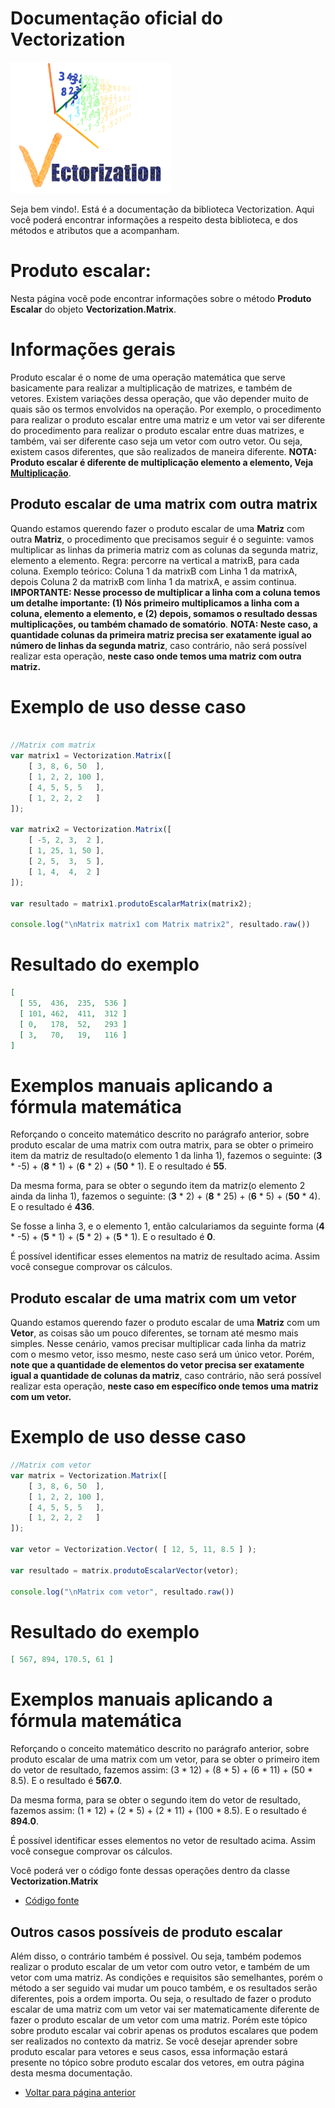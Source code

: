 # Documentação oficial do Vectorization
![Logo do projeto](https://github.com/WilliamJardim/Vectorization/blob/main/imagens/logo256x256.png)

Seja bem vindo!. Está é a documentação da biblioteca Vectorization.
Aqui você poderá encontrar informações a respeito desta biblioteca, e dos métodos e atributos que a acompanham.

# Produto escalar:
Nesta página você pode encontrar informações sobre o método **Produto Escalar** do objeto **Vectorization.Matrix**.

# Informações gerais
Produto escalar é o nome de uma operação matemática que serve basicamente para realizar a multiplicação de matrizes, e também de vetores. Existem variações dessa operação, que vão depender muito de quais são os termos envolvidos na operação. Por exemplo, o procedimento para realizar o produto escalar entre uma matriz e um vetor vai ser diferente do procedimento para realizar o produto escalar entre duas matrizes, e também, vai ser diferente caso seja um vetor com outro vetor. Ou seja, existem casos diferentes, que são realizados de maneira diferente. **NOTA: Produto escalar é diferente de multiplicação elemento a elemento, Veja [Multiplicação](../Multiplicacao/page.md)**.

## Produto escalar de uma matrix com outra matrix
Quando estamos querendo fazer o produto escalar de uma **Matriz** com outra **Matriz**, o procedimento que precisamos seguir é o seguinte: vamos multiplicar as linhas da primeria matriz com as colunas da segunda matriz, elemento a elemento. Regra: percorre na vertical a matrixB, para cada coluna. Exemplo teórico: Coluna 1 da matrixB com Linha 1 da matrixA, depois Coluna 2 da matrixB com linha 1 da matrixA, e assim continua. **IMPORTANTE: Nesse processo de multiplicar a linha com a coluna temos um detalhe importante: (1) Nós primeiro multiplicamos a linha com a coluna, elemento a elemento, e (2) depois, somamos o resultado dessas multiplicações, ou também chamado de somatório**. **NOTA: Neste caso, a quantidade colunas da primeira matriz precisa ser exatamente igual ao número de linhas da segunda matriz**, caso contrário, não será possível realizar esta operação, **neste caso onde temos uma matriz com outra matriz.**

# Exemplo de uso desse caso
```javascript

//Matrix com matrix
var matrix1 = Vectorization.Matrix([
    [ 3, 8, 6, 50  ],
    [ 1, 2, 2, 100 ],
    [ 4, 5, 5, 5   ],
    [ 1, 2, 2, 2   ]
]);

var matrix2 = Vectorization.Matrix([
    [ -5, 2, 3,  2 ],
    [ 1, 25, 1, 50 ],
    [ 2, 5,  3,  5 ],
    [ 1, 4,  4,  2 ]
]);

var resultado = matrix1.produtoEscalarMatrix(matrix2);

console.log("\nMatrix matrix1 com Matrix matrix2", resultado.raw())
```

# Resultado do exemplo
```json
[ 
  [ 55,  436,  235,  536 ]
  [ 101, 462,  411,  312 ]
  [ 0,   178,  52,   293 ]
  [ 3,   70,   19,   116 ] 
]
```

# Exemplos manuais aplicando a fórmula matemática
Reforçando o conceito matemático descrito no parágrafo anterior, sobre produto escalar de uma matrix com outra matrix, para se obter o primeiro item da matriz de resultado(o elemento 1 da linha 1), fazemos o seguinte: (**3** * -5) + (**8** * 1) + (**6** * 2) + (**50** * 1). E o resultado é **55**.

Da mesma forma, para se obter o segundo item da matriz(o elemento 2 ainda da linha 1), fazemos o seguinte: (**3** * 2) + (**8** * 25) + (**6** * 5) + (**50** * 4). E o resultado é **436**.

Se fosse a linha 3, e o elemento 1, então calculariamos da seguinte forma (**4** * -5) + (**5** * 1) + (**5** * 2) + (**5** * 1). E o resultado é **0**.

É possível identificar esses elementos na matriz de resultado acima. Assim você consegue comprovar os cálculos.


## Produto escalar de uma matrix com um vetor
Quando estamos querendo fazer o produto escalar de uma **Matriz** com um **Vetor**, as coisas são um pouco diferentes, se tornam até mesmo mais simples. Nesse cenário, vamos precisar multiplicar cada linha da matriz com o mesmo vetor, isso mesmo, neste caso será um único vetor. Porém, **note que a quantidade de elementos do vetor precisa ser exatamente igual a quantidade de colunas da matriz**, caso contrário, não será possível realizar esta operação, **neste caso em específico onde temos uma matriz com um vetor.**

# Exemplo de uso desse caso
```javascript
//Matrix com vetor
var matrix = Vectorization.Matrix([
    [ 3, 8, 6, 50  ],
    [ 1, 2, 2, 100 ],
    [ 4, 5, 5, 5   ],
    [ 1, 2, 2, 2   ]
]);

var vetor = Vectorization.Vector( [ 12, 5, 11, 8.5 ] );

var resultado = matrix.produtoEscalarVector(vetor);

console.log("\nMatrix com vetor", resultado.raw())
```

# Resultado do exemplo
```json
[ 567, 894, 170.5, 61 ]
```

# Exemplos manuais aplicando a fórmula matemática
Reforçando o conceito matemático descrito no parágrafo anterior, sobre produto escalar de uma matrix com um vetor, para se obter o primeiro item do vetor de resultado, fazemos assim: (3 * 12) + (8 * 5) + (6 * 11) + (50 * 8.5). E o resultado é **567.0**.

Da mesma forma, para se obter o segundo item do vetor de resultado, fazemos assim: (1 * 12) + (2 * 5) + (2 * 11) + (100 * 8.5). E o resultado é **894.0**.

É possível identificar esses elementos no vetor de resultado acima. Assim você consegue comprovar os cálculos.


Você poderá ver o código fonte dessas operações dentro da classe **Vectorization.Matrix**
* [Código fonte](https://github.com/WilliamJardim/Vectorization/blob/main/src/Matrix.js)

## Outros casos possíveis de produto escalar 
Além disso, o contrário também é possivel. Ou seja, também podemos realizar o produto escalar de um vetor com outro vetor, e também de um vetor com uma matriz. As condições e requisitos são semelhantes, porém o método a ser seguido vai mudar um pouco também, e os resultados serão diferentes, pois a ordem importa. Ou seja, o resultado de fazer o produto escalar de uma matriz com um vetor vai ser matematicamente diferente de fazer o produto escalar de um vetor com uma matriz. Porém este tópico sobre produto escalar vai cobrir apenas os produtos escalares que podem ser realizados no contexto da matriz. Se você desejar aprender sobre produto escalar para vetores e seus casos, essa informação estará presente no tópico sobre produto escalar dos vetores, em outra página desta mesma documentação.

* [Voltar para página anterior](../page.md)
